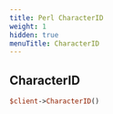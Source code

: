 ```yaml
---
title: Perl CharacterID
weight: 1
hidden: true
menuTitle: CharacterID
---
```

## CharacterID
```perl
$client->CharacterID()
```